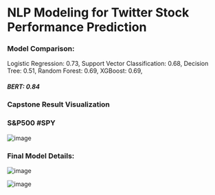# NLP Modeling for Twitter Stock Performance Prediction 

### Model Comparison:

Logistic Regression: 0.73,
Support Vector Classification: 0.68,
Decision Tree: 0.51,
Random Forest: 0.69,
XGBoost: 0.69,
##### BERT: 0.84


### Capstone Result Visualization 


### S&P500 #SPY
![image](https://user-images.githubusercontent.com/114745325/194470771-19487401-0fd9-47f9-a872-072f424fd44f.png)


### Final Model Details:

![image](https://user-images.githubusercontent.com/114745325/195252223-47900fc9-aaf8-463b-ad5d-870a7eaeebe6.png)

![image](https://user-images.githubusercontent.com/114745325/195252183-83a13f40-f6c8-4456-a6f9-386c563f18cb.png)

